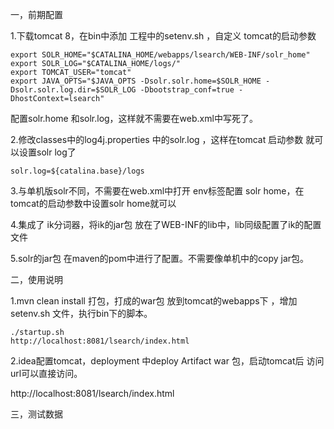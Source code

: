 一，前期配置

1.下载tomcat 8，在bin中添加 工程中的setenv.sh ，自定义 tomcat的启动参数

    export SOLR_HOME="$CATALINA_HOME/webapps/lsearch/WEB-INF/solr_home"
    export SOLR_LOG="$CATALINA_HOME/logs/"
    export TOMCAT_USER="tomcat"
    export JAVA_OPTS="$JAVA_OPTS -Dsolr.solr.home=$SOLR_HOME -Dsolr.solr.log.dir=$SOLR_LOG -Dbootstrap_conf=true -DhostContext=lsearch"

配置solr.home 和solr.log，这样就不需要在web.xml中写死了。



2.修改classes中的log4j.properties 中的solr.log ，这样在tomcat 启动参数 就可以设置solr log了

    solr.log=${catalina.base}/logs

3.与单机版solr不同，不需要在web.xml中打开 env标签配置 solr home，在tomcat的启动参数中设置solr home就可以

4.集成了 ik分词器，将ik的jar包 放在了WEB-INF的lib中，lib同级配置了ik的配置文件

5.solr的jar包 在maven的pom中进行了配置。不需要像单机中的copy jar包。



二，使用说明

1.mvn clean install 打包，打成的war包 放到tomcat的webapps下 ，增加setenv.sh 文件，执行bin下的脚本。 

    ./startup.sh
    http://localhost:8081/lsearch/index.html

2.idea配置tomcat，deployment 中deploy Artifact war 包，启动tomcat后 访问 url可以直接访问。

http://localhost:8081/lsearch/index.html



三，测试数据


